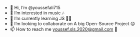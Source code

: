- 👋 Hi, I’m @youssefali715
- 👀 I’m interested in music 🎶
- 🌱 I’m currently learning JS 👨‍💻
- 💞️ I’m looking to collaborate on A big Open-Source Project 😊
- 📫 How to reach me youssef.sls.2020@gmail.com 📮

<!---
youssefali715/youssefali715 is a ✨ special ✨ repository because its `README.md` (this file) appears on your GitHub profile.
You can click the Preview link to take a look at your changes.
--->
